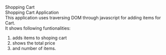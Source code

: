 Shopping Cart </br>
<a src="https://bhuvanatn.github.io/ShoppingCart_JS/index.html"> Shopping Cart Application </a> </br>
This application uses traversing DOM through javascript for adding items for Cart.</br>
It shows following funtionalities:</br>

1) adds items to shoping cart </br>
2) shows the total price </br>
3) and number of items. </br>